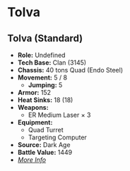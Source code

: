 # Tolva
## Tolva (Standard)
- **Role:** Undefined
- **Tech Base:** Clan (3145)
- **Chassis:** 40 tons Quad (Endo Steel)
- **Movement:** 5 / 8
  - **Jumping:** 5
- **Armor:** 152
- **Heat Sinks:** 18 (18)
- **Weapons:**
  - ER Medium Laser × 3
- **Equipment:**
  - Quad Turret
  - Targeting Computer
- **Source:** Dark Age
- **Battle Value:** 1449
- [*More Info*](tolva/tolva_standard.md)

